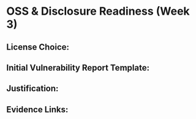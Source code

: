 # OSS & Disclosure Readiness (Week 3)

## License Choice:

## Initial Vulnerability Report Template:

## Justification:

## Evidence Links:
